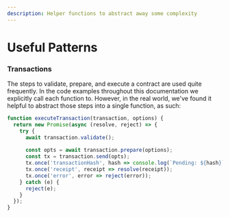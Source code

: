 ```yaml
---
description: Helper functions to abstract away some complexity
---
```


# Useful Patterns

### Transactions

The steps to validate, prepare, and execute a contract are used quite frequently. In the code examples throughout this documentation we explicitly call each function to. However, in the real world, we've found it helpful to abstract those steps into a single function, as such:

```javascript
function executeTransaction(transaction, options) {
  return new Promise(async (resolve, reject) => {
    try {
      await transaction.validate();
      
      const opts = await transaction.prepare(options);
      const tx = transaction.send(opts);
      tx.once('transactionHash', hash => console.log(`Pending: ${hash}`));
      tx.once('receipt', receipt => resolve(receipt));
      tx.once('error', error => reject(error));
    } catch (e) {
      reject(e);
    }
  });
}
```



